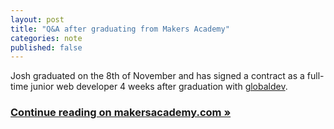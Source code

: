 ```yaml
---
layout: post
title: "Q&A after graduating from Makers Academy"
categories: note
published: false
---
```

Josh graduated on the 8th of November and has signed a contract as a full-time junior web developer 4 weeks after graduation with [globaldev].

### [Continue reading on makersacademy.com &raquo;]

[globaldev]: http://globaldev.co.uk/
[Continue reading on makersacademy.com &raquo;]: http://blog.makersacademy.com/from-west-end-theatre-to-coding-everyday
